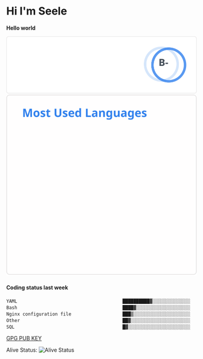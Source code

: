 <h1>Hi I'm Seele</h1>

<b>Hello world</b>

<img src='/assets/stats.svg' alt="Seele's github stats" >

<img src='/assets/top-langs.svg' alt="Seele's github langs">

<h4>Coding status last week </h4>

<!--START_SECTION:waka-->

```txt
YAML                                       ██████████▓░░░░░░░░░░░░░░   42.74 %
Bash                                       ████▓░░░░░░░░░░░░░░░░░░░░   18.49 %
Nginx configuration file                   ███▒░░░░░░░░░░░░░░░░░░░░░   12.73 %
Other                                      ██▓░░░░░░░░░░░░░░░░░░░░░░   10.75 %
SQL                                        █▓░░░░░░░░░░░░░░░░░░░░░░░   06.75 %
```

<!--END_SECTION:waka-->

[GPG PUB KEY](https://keys.openpgp.org/vks/v1/by-fingerprint/3FCE91BF5B9666B55B67213C4C57B7824A5B6680)

Alive Status: ![Alive Status](https://hc.dvd.moe/badge/60bc779b-9835-415f-9cb9-15fd9d/ZsLaAAbE.svg)
